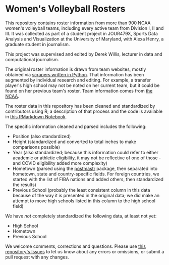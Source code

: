 # Women's Volleyball Rosters

This repository contains roster information from more than 900 NCAA women's volleyball teams, including every active team from Division I, II and III. It was collected as part of a student project in JOUR479X, Sports Data Analysis and Visualization at the University of Maryland, with Alexa Henry, a graduate student in journalism.

This project was supervised and edited by Derek Willis, lecturer in data and computational journalism.

The original roster information is drawn from team websites, mostly obtained via [scrapers written in Python](https://github.com/Sports-Roster-Data/womens-volleyball/blob/main/rosters.py). That information has been augmented by individual research and editing. For example, a transfer player's high school may not be noted on her current team, but it could be found on her previous team's roster. Team information comes from [the NCAA](https://stats.ncaa.org/rankings?academic_year=2024&division=1.0&sport_code=WVB).

The roster data in this repository has been cleaned and standardized by contributors using R; a description of that process and the code is available in [this RMarkdown Notebook](cleaning.Rmd). 

The specific information cleaned and parsed includes the following:

* Position (also standardized)
* Height (standardized and converted to total inches to make comparisons possible)
* Year (also standardized; because this information could refer to either academic or athletic eligibility, it may not be reflective of one of those - and COVID eligibility added more complexity)
* Hometown (parsed using the [postmastr](https://slu-opengis.github.io/postmastr/) package, then separated into hometown, state and country-specific fields. For foreign countries, we started with the list of FIBA nations and added others, then standardized the results)
* Previous School (probably the least consistent column in this data because of the way it is presented in the original data; we did make an attempt to move high schools listed in this column to the high school field)

We have *not* completely standardized the following data, at least not yet:

* High School
* Hometown
* Previous School

We welcome comments, corrections and questions. Please use [this repository's Issues](https://github.com/Sports-Roster-Data/womens-volleyball/issues) to let us know about any errors or omissions, or submit a pull request with any changes.
